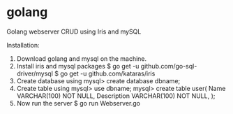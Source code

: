 # golang
Golang webserver CRUD using Iris and mySQL

Installation:

1. Download golang and mysql on the machine.
2. Install iris and mysql packages
  $ go get -u github.com/go-sql-driver/mysql
  $ go get -u github.com/kataras/iris
3. Create database using
  mysql> create database dbname;
4. Create table using
  mysql> use dbname;
  mysql> create table user(
   Name VARCHAR(100) NOT NULL,
   Description VARCHAR(100) NOT NULL,
  );
5. Now run the server
  $ go run Webserver.go
